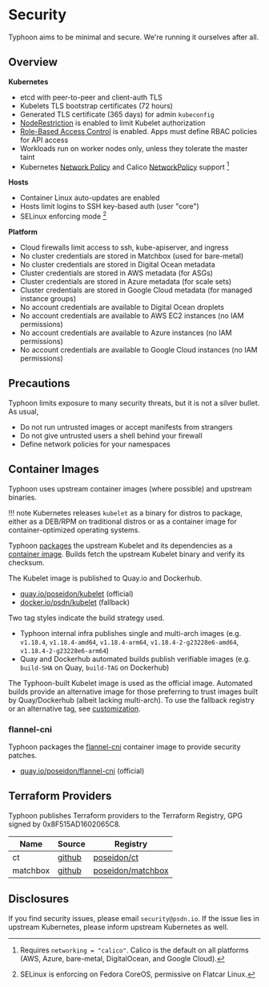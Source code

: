 # Security

Typhoon aims to be minimal and secure. We're running it ourselves after all.

## Overview

**Kubernetes**

* etcd with peer-to-peer and client-auth TLS
* Kubelets TLS bootstrap certificates (72 hours)
* Generated TLS certificate (365 days) for admin `kubeconfig`
* [NodeRestriction](https://kubernetes.io/docs/reference/access-authn-authz/node/) is enabled to limit Kubelet authorization
* [Role-Based Access Control](https://kubernetes.io/docs/admin/authorization/rbac/) is enabled. Apps must define RBAC policies for API access
* Workloads run on worker nodes only, unless they tolerate the master taint
* Kubernetes [Network Policy](https://kubernetes.io/docs/concepts/services-networking/network-policies/) and Calico [NetworkPolicy](https://docs.projectcalico.org/latest/reference/calicoctl/resources/networkpolicy) support [^1]

[^1]: Requires `networking = "calico"`. Calico is the default on all platforms (AWS, Azure, bare-metal, DigitalOcean, and Google Cloud).

**Hosts**

* Container Linux auto-updates are enabled
* Hosts limit logins to SSH key-based auth (user "core")
* SELinux enforcing mode [^2]

[^2]: SELinux is enforcing on Fedora CoreOS, permissive on Flatcar Linux.

**Platform**

* Cloud firewalls limit access to ssh, kube-apiserver, and ingress
* No cluster credentials are stored in Matchbox (used for bare-metal)
* No cluster credentials are stored in Digital Ocean metadata
* Cluster credentials are stored in AWS metadata (for ASGs)
* Cluster credentials are stored in Azure metadata (for scale sets)
* Cluster credentials are stored in Google Cloud metadata (for managed instance groups)
* No account credentials are available to Digital Ocean droplets
* No account credentials are available to AWS EC2 instances (no IAM permissions)
* No account credentials are available to Azure instances (no IAM permissions)
* No account credentials are available to Google Cloud instances (no IAM permissions)

## Precautions

Typhoon limits exposure to many security threats, but it is not a silver bullet. As usual,

* Do not run untrusted images or accept manifests from strangers
* Do not give untrusted users a shell behind your firewall
* Define network policies for your namespaces

## Container Images

Typhoon uses upstream container images (where possible) and upstream binaries.

!!! note
    Kubernetes releases `kubelet` as a binary for distros to package, either as a DEB/RPM on traditional distros or as a container image for container-optimized operating systems.

Typhoon [packages](https://github.com/poseidon/kubelet) the upstream Kubelet and its dependencies as a [container image](https://quay.io/repository/poseidon/kubelet). Builds fetch the upstream Kubelet binary and verify its checksum.

The Kubelet image is published to Quay.io and Dockerhub.

* [quay.io/poseidon/kubelet](https://quay.io/repository/poseidon/kubelet) (official)
* [docker.io/psdn/kubelet](https://hub.docker.com/r/psdn/kubelet) (fallback)

Two tag styles indicate the build strategy used.

* Typhoon internal infra publishes single and multi-arch images (e.g. `v1.18.4`, `v1.18.4-amd64`, `v1.18.4-arm64`, `v1.18.4-2-g23228e6-amd64`, `v1.18.4-2-g23228e6-arm64`)
* Quay and Dockerhub automated builds publish verifiable images (e.g. `build-SHA` on Quay, `build-TAG` on Dockerhub)

The Typhoon-built Kubelet image is used as the official image. Automated builds provide an alternative image for those preferring to trust images built by Quay/Dockerhub (albeit lacking multi-arch). To use the fallback registry or an alternative tag, see [customization](/advanced/customization/#system-images).

### flannel-cni

Typhoon packages the [flannel-cni](https://github.com/poseidon/flannel-cni) container image to provide security patches.

* [quay.io/poseidon/flannel-cni](https://quay.io/repository/poseidon/flannel-cni) (official)

## Terraform Providers

Typhoon publishes Terraform providers to the Terraform Registry, GPG signed by 0x8F515AD1602065C8.

| Name     | Source | Registry |
|----------|--------|----------|
| ct       | [github](https://github.com/poseidon/terraform-provider-ct) | [poseidon/ct](https://registry.terraform.io/providers/poseidon/ct/latest) |
| matchbox | [github](https://github.com/poseidon/terraform-provider-matchbox) | [poseidon/matchbox](https://registry.terraform.io/providers/poseidon/matchbox/latest) |

## Disclosures

If you find security issues, please email `security@psdn.io`. If the issue lies in upstream Kubernetes, please inform upstream Kubernetes as well.

